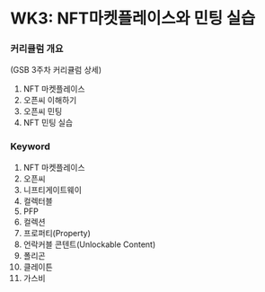 # WK3: NFT마켓플레이스와 민팅 실습



### 커리큘럼 개요

&#x20;(GSB 3주차 커리큘럼 상세)

1. NFT 마켓플레이스
2. 오픈씨 이해하기
3. 오픈씨 민팅
4. NFT 민팅 실습

### Keyword

1. NFT 마켓플레이스
2. 오픈씨
3. 니프티게이트웨이&#x20;
4. 컬렉터블
5. PFP
6. 컬렉션
7. 프로퍼티(Property)
8. 언락커블 콘텐트(Unlockable Content)
9. 폴리곤
10. 클레이튼
11. 가스비
